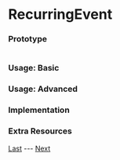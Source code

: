 # RecurringEvent
### Prototype  
>```c++
>
>```
### Usage: Basic  


### Usage: Advanced  


### Implementation  


### Extra Resources  

[Last](https://www.github.com/Zomon333/SadBoat-Engine/tree/Linux-Refactor/docs/4-events/timedevent.md) --- [Next](https://www.github.com/Zomon333/SadBoat-Engine/tree/Linux-Refactor/docs/5-physics/)